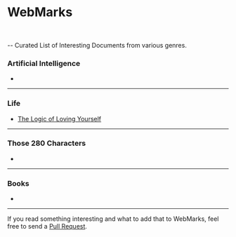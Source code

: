 # WebMarks
<br> 

-- Curated List of Interesting Documents from various genres.

### Artificial Intelligence

-

<hr>

### Life

- [The Logic of Loving Yourself](https://www.ted.com/playlists/465/the_logic_of_loving_yourself)

<hr>

### Those 280 Characters

- 

<hr>

### Books

-

<hr>


If you read something interesting and what to add that to WebMarks, feel free to send a [Pull Request](https://github.com/Dharamsitejas/WebMarks/pulls). 
